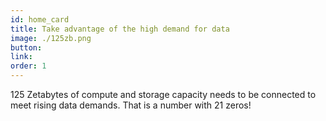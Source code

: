 ```yaml
---
id: home_card
title: Take advantage of the high demand for data
image: ./125zb.png
button: 
link: 
order: 1
---
```

125 Zetabytes of compute and storage capacity needs to be connected to meet rising data demands. That is a number with 21 zeros!
